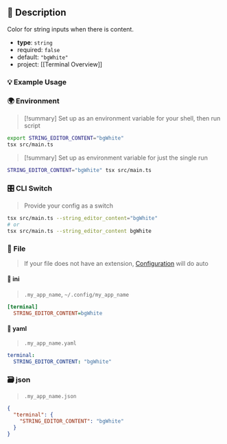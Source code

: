 ## 📜 Description

Color for string inputs when there is content.

- **type**: `string`
- required: `false`
- default: `"bgWhite"`
- project: [[Terminal Overview]]

### 💡 Example Usage

### 🌍 Environment

> [!summary] Set up as an environment variable for your shell, then run script
```bash
export STRING_EDITOR_CONTENT="bgWhite"
tsx src/main.ts
```
> [!summary] Set up as environment variable for just the single run

```bash
STRING_EDITOR_CONTENT="bgWhite" tsx src/main.ts
```
### 🎛️ CLI Switch

> Provide your config as a switch
```bash
tsx src/main.ts --string_editor_content="bgWhite"
# or
tsx src/main.ts --string_editor_content bgWhite
```
### 📁 File
>  If your file does not have an extension, [Configuration](/core/configuration) will do auto
#### 📘 ini

> `.my_app_name`, `~/.config/my_app_name`

```ini
[terminal]
  STRING_EDITOR_CONTENT=bgWhite
```
#### 📄 yaml

> `.my_app_name.yaml`

```yaml
terminal:
  STRING_EDITOR_CONTENT: "bgWhite"
```
### 🗃️ json

> `.my_app_name.json`

```json
{
  "terminal": {
    "STRING_EDITOR_CONTENT": "bgWhite"
  }
}
```
